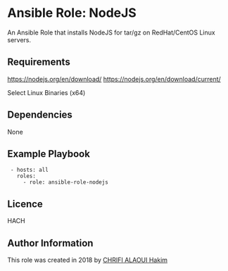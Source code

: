# Ansible Role: NodeJS

An Ansible Role that installs NodeJS for tar/gz on RedHat/CentOS Linux servers.

## Requirements

https://nodejs.org/en/download/
https://nodejs.org/en/download/current/

Select Linux Binaries (x64)

## Dependencies

None

## Example Playbook
```
 - hosts: all
   roles:
     - role: ansible-role-nodejs
```
## Licence

HACH

## Author Information

This role was created in 2018 by [CHRIFI ALAOUI Hakim](https://github.com/Hakimo003/ansible-role-nodejs)
